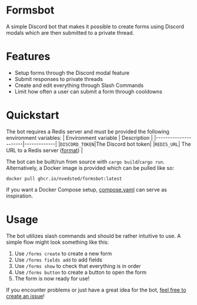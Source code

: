 # Formsbot
A simple Discord bot that makes it possible to create forms using Discord modals which are then submitted to a private thread.

# Features
- Setup forms through the Discord modal feature
- Submit responses to private threads
- Create and edit everything through Slash Commands
- Limit how often a user can submit a form through cooldowns

# Quickstart
The bot requires a Redis server and must be provided the following environment variables:
| Environment variable | Description |
|----------------------|-------------|
|`DISCORD_TOKEN`|The Discord bot token|
|`REDIS_URL`| The URL to a Redis server ([format](https://docs.rs/redis/latest/redis/#connection-parameters)) |

The bot can be built/run from source with `cargo build`/`cargo run`. Alternatively, a Docker image is provided which can be pulled like so:
```
docker pull ghcr.io/nvedsted/formsbot:latest
```

If you want a Docker Compose setup, [compose.yaml](compose.yaml) can serve as inspiration.

# Usage
The bot utilizes slash commands and should be rather intuitive to use. A simple flow might look something like this:
1. Use `/forms create` to create a new form
2. Use `/forms fields add` to add fields
3. Use `/forms show` to check that everything is in order
4. Use `/forms button` to create a button to open the form
5. The form is now ready for use!

If you encounter problems or just have a great idea for the bot, [feel free to create an issue](https://github.com/NVedsted/formsbot/issues/new)!
